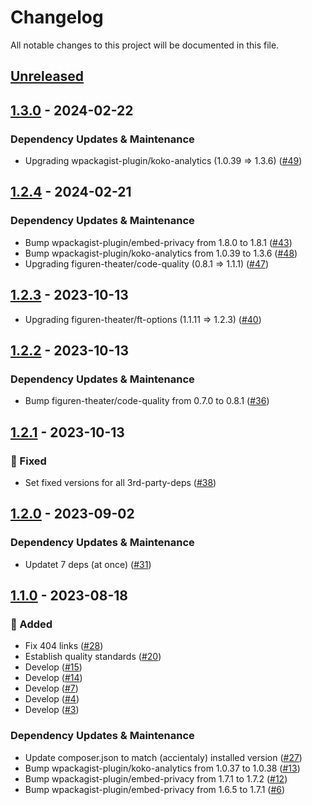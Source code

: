 # Changelog

All notable changes to this project will be documented in this file.

## [Unreleased](https://github.com/figuren-theater/ft-privacy/compare/1.3.0...HEAD)

## [1.3.0](https://github.com/figuren-theater/ft-privacy/compare/1.2.4...1.3.0) - 2024-02-22

### Dependency Updates & Maintenance

- Upgrading wpackagist-plugin/koko-analytics (1.0.39 => 1.3.6) ([#49](https://github.com/figuren-theater/ft-privacy/pull/49))

## [1.2.4](https://github.com/figuren-theater/ft-privacy/compare/1.2.3...1.2.4) - 2024-02-21

### Dependency Updates & Maintenance

- Bump wpackagist-plugin/embed-privacy from 1.8.0 to 1.8.1 ([#43](https://github.com/figuren-theater/ft-privacy/pull/43))
- Bump wpackagist-plugin/koko-analytics from 1.0.39 to 1.3.6 ([#48](https://github.com/figuren-theater/ft-privacy/pull/48))
- Upgrading figuren-theater/code-quality (0.8.1 => 1.1.1) ([#47](https://github.com/figuren-theater/ft-privacy/pull/47))

## [1.2.3](https://github.com/figuren-theater/ft-privacy/compare/1.2.2...1.2.3) - 2023-10-13

- Upgrading figuren-theater/ft-options (1.1.11 => 1.2.3) ([#40](https://github.com/figuren-theater/ft-privacy/pull/40))

## [1.2.2](https://github.com/figuren-theater/ft-privacy/compare/1.2.1...1.2.2) - 2023-10-13

### Dependency Updates & Maintenance

- Bump figuren-theater/code-quality from 0.7.0 to 0.8.1 ([#36](https://github.com/figuren-theater/ft-privacy/pull/36))

## [1.2.1](https://github.com/figuren-theater/ft-privacy/compare/1.2.0...1.2.1) - 2023-10-13

### 🐛 Fixed

- Set fixed versions for all 3rd-party-deps ([#38](https://github.com/figuren-theater/ft-privacy/pull/38))

## [1.2.0](https://github.com/figuren-theater/ft-privacy/compare/1.1.0...1.2.0) - 2023-09-02

### Dependency Updates & Maintenance

- Updatet 7 deps (at once) ([#31](https://github.com/figuren-theater/ft-privacy/pull/31))

## [1.1.0](https://github.com/figuren-theater/ft-privacy/compare/1.0.25...1.1.0) - 2023-08-18

### 🚀 Added

- Fix 404 links ([#28](https://github.com/figuren-theater/ft-privacy/pull/28))
- Establish quality standards ([#20](https://github.com/figuren-theater/ft-privacy/pull/20))
- Develop ([#15](https://github.com/figuren-theater/ft-privacy/pull/15))
- Develop ([#14](https://github.com/figuren-theater/ft-privacy/pull/14))
- Develop ([#7](https://github.com/figuren-theater/ft-privacy/pull/7))
- Develop ([#4](https://github.com/figuren-theater/ft-privacy/pull/4))
- Develop ([#3](https://github.com/figuren-theater/ft-privacy/pull/3))

### Dependency Updates & Maintenance

- Update composer.json to match (accientaly) installed version ([#27](https://github.com/figuren-theater/ft-privacy/pull/27))
- Bump wpackagist-plugin/koko-analytics from 1.0.37 to 1.0.38 ([#13](https://github.com/figuren-theater/ft-privacy/pull/13))
- Bump wpackagist-plugin/embed-privacy from 1.7.1 to 1.7.2 ([#12](https://github.com/figuren-theater/ft-privacy/pull/12))
- Bump wpackagist-plugin/embed-privacy from 1.6.5 to 1.7.1 ([#6](https://github.com/figuren-theater/ft-privacy/pull/6))
